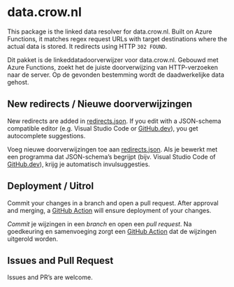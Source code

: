 # data.crow.nl

This package is the linked data resolver for data.crow.nl.
Built on Azure Functions, it matches regex request URLs with target destinations where the actual data is stored.
It redirects using HTTP `302 FOUND`.

Dit pakket is de linkeddatadoorverwijzer voor data.crow.nl.
Gebouwd met Azure Functions, zoekt het de juiste doorverwijzing van HTTP-verzoeken naar de server.
Op de gevonden bestemming wordt de daadwerkelijke data gehost.

## New redirects / Nieuwe doorverwijzingen

New redirects are added in [redirects.json].
If you edit with a JSON-schema compatible editor (e.g. Visual Studio Code or [GitHub.dev]), you get autocomplete suggestions.

Voeg nieuwe doorverwijzingen toe aan [redirects.json].
Als je bewerkt met een programma dat JSON-schema’s begrijpt (bijv. Visual Studio Code of [GitHub.dev]), krijg je automatisch invulsuggesties.

[redirects.json]: data/redirects.json
[GitHub.dev]: https://github.dev/Stichting-CROW/data.crow.nl/blob/main/data/redirects.json

## Deployment / Uitrol

Commit your changes in a branch and open a pull request. 
After approval and merging, a [GitHub Action] will ensure deployment of your changes.

*Commit* je wijzingen in een *branch* en open een *pull request*.
Na goedkeuring en samenvoeging zorgt een [GitHub Action] dat de wijzingen uitgerold worden.

[GitHub Action]: .github/workflows/deploy.yaml

## Issues and Pull Request

Issues and PR’s are welcome.
